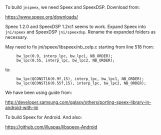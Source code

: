 To build `jnspeex`, we need Speex and SpeexDSP. Download from:

https://www.speex.org/downloads/

Speex 1.2.0 and SpeexDSP 1.2rc1 seems to work.
Expand Speex into `jni/speex` and SpeexDSP `jni/speexdsp`. Rename
the expanded folders as necessary.

May need to fix jni/speex/libspeex/nb_celp.c starting from line 518
from:

         bw_lpc(0.9, interp_lpc, bw_lpc1, NB_ORDER);
         bw_lpc(0.55, interp_lpc, bw_lpc2, NB_ORDER);

to:

         bw_lpc(QCONST16(0.9f,15), interp_lpc, bw_lpc1, NB_ORDER);
         bw_lpc(QCONST16(0.55f,15), interp_lpc, bw_lpc2, NB_ORDER);

We have been using guide from:

http://developer.samsung.com/galaxy/others/porting-speex-library-in-android-with-jni

To build Speex for Android. And also:

https://github.com/illuspas/libspeex-Android

